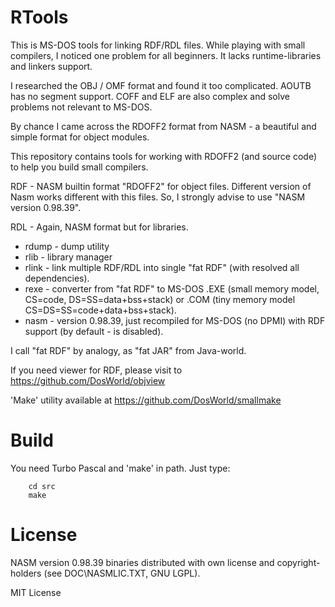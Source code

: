 # RTools

This is MS-DOS tools for linking RDF/RDL files.
While playing with small compilers, I noticed one problem for all beginners.
It lacks runtime-libraries and linkers support.

I researched the OBJ / OMF format and found it too complicated.
AOUTB has no segment support. COFF and ELF are also complex and solve
problems not relevant to MS-DOS.

By chance I came across the RDOFF2 format from NASM - a
beautiful and simple format for object modules.

This repository contains tools for working with RDOFF2 (and source code)
to help you build small compilers.

RDF - NASM builtin format "RDOFF2" for object files. Different version of
Nasm works different with this files. So, I strongly advise to use
"NASM version 0.98.39".

RDL - Again, NASM format but for libraries.

* rdump - dump utility
* rlib - library manager
* rlink - link multiple RDF/RDL into single "fat RDF" (with resolved all dependencies).
* rexe - converter from "fat RDF" to MS-DOS .EXE (small memory model, CS=code, DS=SS=data+bss+stack)
or .COM (tiny memory model CS=DS=SS=code+data+bss+stack).
* nasm - version 0.98.39, just recompiled for MS-DOS (no DPMI) with RDF support (by default - is disabled).

I call "fat RDF" by analogy, as "fat JAR" from Java-world.

If you need viewer for RDF, please visit to https://github.com/DosWorld/objview

'Make' utility available at https://github.com/DosWorld/smallmake

# Build

You need Turbo Pascal and 'make' in path.
Just type:

        cd src
        make

# License

NASM version 0.98.39 binaries distributed with own license and copyright-holders (see DOC\NASMLIC.TXT, GNU LGPL).

MIT License

